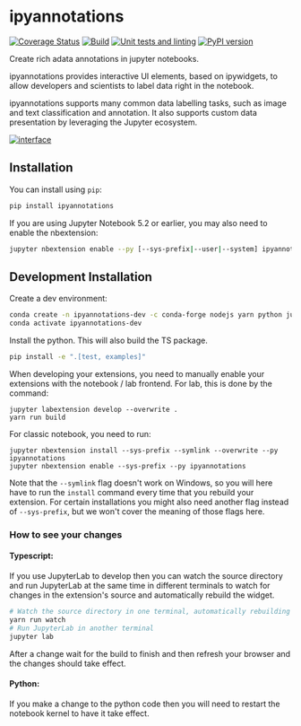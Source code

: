 
# ipyannotations

[![Coverage Status](https://coveralls.io/repos/github/janfreyberg/ipyannotations/badge.svg?branch=main)](https://coveralls.io/github/janfreyberg/ipyannotations?branch=main)
[![Build](https://github.com/janfreyberg/ipyannotations/actions/workflows/build.yml/badge.svg)](https://github.com/janfreyberg/ipyannotations/actions/workflows/build.yml)
[![Unit tests and linting](https://github.com/janfreyberg/ipyannotations/actions/workflows/test.yml/badge.svg)](https://github.com/janfreyberg/ipyannotations/actions/workflows/test.yml)
[![PyPI version](https://badge.fury.io/py/ipyannotations.svg)](https://badge.fury.io/py/ipyannotations)

Create rich adata annotations in jupyter notebooks.

ipyannotations provides interactive UI elements, based on ipywidgets, to allow
developers and scientists to label data right in the notebook.

ipyannotations supports many common data labelling tasks, such as image and text
classification and annotation. It also supports custom data presentation by
leveraging the Jupyter ecosystem.

[![interface](https://user-images.githubusercontent.com/4092425/132008979-2fa43ec2-1add-4376-aba9-7836509b8e8f.png)](https://user-images.githubusercontent.com/4092425/132008979-2fa43ec2-1add-4376-aba9-7836509b8e8f.png)

## Installation

You can install using `pip`:

```bash
pip install ipyannotations
```

If you are using Jupyter Notebook 5.2 or earlier, you may also need to enable
the nbextension:
```bash
jupyter nbextension enable --py [--sys-prefix|--user|--system] ipyannotations
```

## Development Installation

Create a dev environment:
```bash
conda create -n ipyannotations-dev -c conda-forge nodejs yarn python jupyterlab
conda activate ipyannotations-dev
```

Install the python. This will also build the TS package.
```bash
pip install -e ".[test, examples]"
```

When developing your extensions, you need to manually enable your extensions with the
notebook / lab frontend. For lab, this is done by the command:

```
jupyter labextension develop --overwrite .
yarn run build
```

For classic notebook, you need to run:

```
jupyter nbextension install --sys-prefix --symlink --overwrite --py ipyannotations
jupyter nbextension enable --sys-prefix --py ipyannotations
```

Note that the `--symlink` flag doesn't work on Windows, so you will here have to run
the `install` command every time that you rebuild your extension. For certain installations
you might also need another flag instead of `--sys-prefix`, but we won't cover the meaning
of those flags here.

### How to see your changes
#### Typescript:
If you use JupyterLab to develop then you can watch the source directory and run JupyterLab at the same time in different
terminals to watch for changes in the extension's source and automatically rebuild the widget.

```bash
# Watch the source directory in one terminal, automatically rebuilding when needed
yarn run watch
# Run JupyterLab in another terminal
jupyter lab
```

After a change wait for the build to finish and then refresh your browser and the changes should take effect.

#### Python:
If you make a change to the python code then you will need to restart the notebook kernel to have it take effect.
